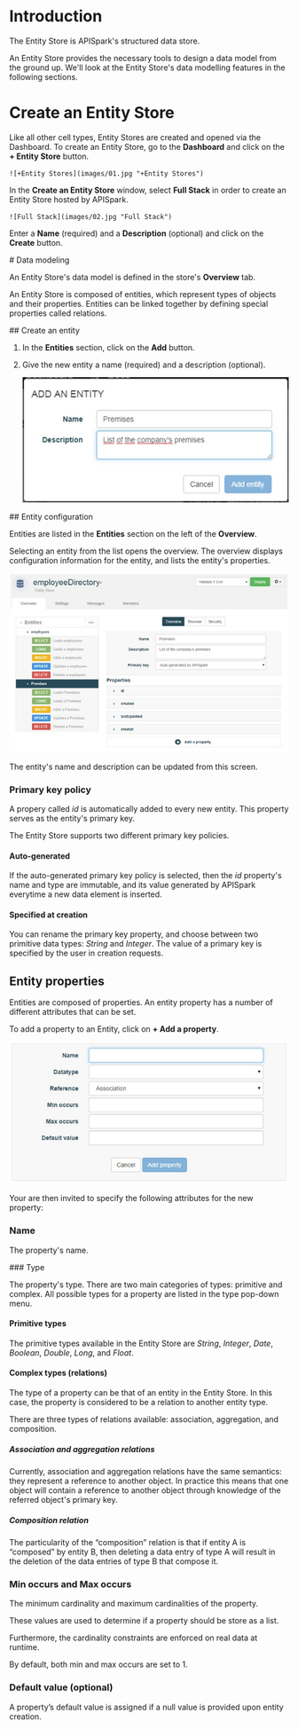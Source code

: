 # Introduction

The Entity Store is APISpark's structured data store.  

An Entity Store provides the necessary tools to design a data model from the ground up. We'll look at the Entity Store's data modelling features in the following sections.


# Create an Entity Store

Like all other cell types, Entity Stores are created and opened via the Dashboard. To create an Entity Store, go to the **Dashboard** and click on the **+ Entity Store** button.

	![+Entity Stores](images/01.jpg "+Entity Stores")

In the **Create an Entity Store** window, select **Full Stack** in order to create an Entity Store hosted by APISpark.

	![Full Stack](images/02.jpg "Full Stack")

Enter a **Name** (required) and a **Description** (optional) and click on the **Create** button.




# Data modeling

An Entity Store's data model is defined in the store's **Overview** tab.

An Entity Store is composed of entities, which represent types of objects and their properties. Entities can be linked together by defining special properties called relations.


## Create an entity
1. In the **Entities** section, click on the **Add** button.
2. Give the new entity a name (required) and a description (optional).

	![Add Entity](images/03.jpg "Add Entity")

## Entity configuration

Entities are listed in the **Entities** section on the left of the **Overview**.

Selecting an entity from the list opens the overview. The overview displays configuration information for the entity, and lists the entity's properties.

![new Entity](images/04.jpg "new Entity")


The entity's name and description can be updated from this screen.

### Primary key policy

A propery called *id* is automatically added to every new entity. This property serves as the entity's primary key.

The Entity Store supports two different primary key policies.

#### Auto-generated

If the auto-generated primary key policy is selected, then the *id* property's name and type are immutable, and its value generated by APISpark everytime a new data element is inserted.

#### Specified at creation

You can rename the primary key property, and choose between two primitive data types: *String* and *Integer*. The value of a primary key is specified by the user in creation requests.

## Entity properties

Entities are composed of properties. An entity property has a number of different attributes that can be set.

To add a property to an Entity, click on **+ Add a property**.

![Add property](images/05.jpg "Add property")

Your are then invited to specify the following attributes for the new property:

### Name

The property's name.

### Type

The property's type. There are two main categories of types: primitive and complex. All possible types for a property are listed in the type pop-down menu.

#### Primitive types

The primitive types available in the Entity Store are *String*, *Integer*, *Date*, *Boolean*, *Double*, *Long*, and *Float*.

#### Complex types (relations)

The type of a property can be that of an entity in the Entity Store. In this case, the property is considered to be a relation to another entity type.

There are three types of relations available: association, aggregation, and composition.

##### Association and aggregation relations

Currently, association and aggregation relations have the same semantics: they represent a reference to another object. In practice this means that one object will contain a reference to another object through knowledge of the referred object's primary key.

##### Composition relation

The particularity of the “composition” relation is that if entity A is “composed” by entity B, then deleting a data entry of type A will result in the deletion of the data entries of type B that compose it.

### Min occurs and Max occurs

The minimum cardinality and maximum cardinalities of the property.

These values are used to determine if a property should be store as a list.

Furthermore, the cardinality constraints are enforced on real data at runtime.

By default, both min and max occurs are set to 1.

### Default value (optional)

A property’s default value is assigned if a null value is provided upon entity creation.
